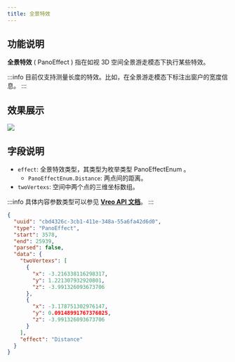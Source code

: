 ```yaml
---
title: 全景特效
---
```


## 功能说明
**全景特效** ( PanoEffect ) 指在如视 3D 空间全景游走模态下执行某些特效。

:::info
目前仅支持测量长度的特效。比如，在全景游走模态下标注出窗户的宽度信息。
:::

## 效果展示

<img src="//vrlab-public.ljcdn.com/common/file/web/d5fc6bd2-3879-40cd-a4ba-339bfab2fbba.png" />

## 字段说明
- `effect`: 全景特效类型，其类型为枚举类型 PanoEffectEnum 。
  - `PanoEffectEnum.Distance`: 两点间的距离。
- `twoVertexs`: 空间中两个点的三维坐标数组。

:::info
具体内容参数类型可以参见 [**Vreo API 文档**](https://realsee.js.org/vreo/modules/Player.html#PanoEffectData)。
:::

```json title="全景特效类型数据样例"
{
  "uuid": "cbd4326c-3cb1-411e-348a-55a6fa42d6d0",
  "type": "PanoEffect",
  "start": 3578,
  "end": 25939,
  "parsed": false,
  "data": {
    "twoVertexs": [
      {
        "x": -3.216338116298317,
        "y": 1.221307932920801,
        "z": -3.991326093673706
      },
      {
        "x": -3.178751302976147,
        "y": 0.09148991767376025,
        "z": -3.991326093673706
      }
    ],
    "effect": "Distance"
  }
}
```
